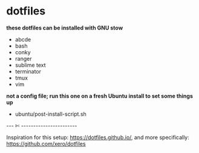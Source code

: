 # dotfiles  

**these dotfiles can be installed with GNU stow**  
- abcde  
- bash  
- conky  
- ranger  
- sublime text  
- terminator  
- tmux  
- vim  

**not a config file; run this one on a fresh Ubuntu install to set some things up**  
- ubuntu/post-install-script.sh

--- ✄ -----------------------

Inspiration for this setup: https://dotfiles.github.io/, and more specifically: https://github.com/xero/dotfiles
